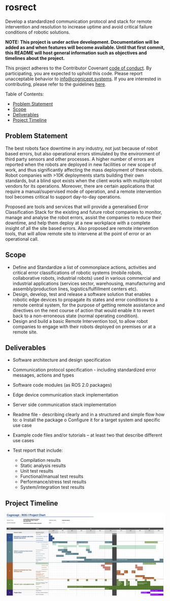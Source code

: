 # rosrect
Develop a standardized communication protocol and stack for remote intervention and resolution to increase uptime and avoid critical failure conditions of robotic solutions.

**NOTE: This project is under active development. Documentation will be added as and when features will become available. Until that first commit, this README will host general information such as objectives and timelines about the project.**

This project adheres to the Contributor Covenant [code of conduct](/CODE_OF_CONDUCT.md). By participating, you are expected to uphold this code. Please report unacceptable behavior to [info@cognicept.systems](mailto:info@cognicept.systems). If you are interested in contributing, please refer to the guidelines [here](/CONTRIBUTING.md).

Table of Contents:
- [Problem Statement](#problem-statement)
- [Scope](#scope)
- [Deliverables](#deliverables)
- [Project Timeline](#project-timeline)

## Problem Statement

The best robots face downtime in any industry, not just because of robot based errors, but also operational errors stimulated by the environment of third party sensors and other processes. A higher number of errors are reported when the robots are deployed in new facilities or new scope of work, and thus significantly affecting the mass deployment of these robots. Robot companies with >10K deployments starts building their own standards, but a blind spot exists when the client works with multiple robot vendors for its operations. Moreover, there are certain applications that require a manual/supervised mode of operation, and a remote intervention tool becomes critical to support day-to-day operations.

Proposed are tools and services that will provide a generalised Error Classification Stack for the existing and future robot companies to monitor, manage and analyse the robot errors, assist the companies to reduce their downtime, and help them deploy at a new workplace with a complete insight of all the site based errors. Also proposed are remote intervention tools, that will allow remote site to intervene at the point of error or an operational call.
 
## Scope

- Define and Standardize a list of commonplace actions, activities and critical error classifications of robotic systems (mobile robots, collaborative robots, industrial robots) used in various commercial and industrial applications (services sector, warehousing, manufacturing and assembly/production lines, logistics/fulfillment centers etc).
- Design, develop, test and release a software solution that enables robotic edge devices to propagate its states and error conditions to a remote central system, for the purpose of getting remote assistance and directives on the next course of action that would enable it to revert back to a non-erroneous state (normal operating condition).
- Design and build a basic Remote Intervention tool, to allow robot companies to engage with their robots deployed on premises or at a remote site. 

## Deliverables

- Software architecture and design specification 
- Communication protocol specification - including standardized error messages, actions and types
- Software code modules (as ROS 2.0 packages) 
- Edge device communication stack implementation 
- Server side communication stack implementation 
- Readme file - describing clearly and in a structured and simple flow how to: o Install the package o Configure it for a target system and specific use case 
- Example code files and/or tutorials – at least two that describe different use cases 
- Test report that include: 

    * Compilation results 
    * Static analysis results 
    * Unit test results 
    * Functional/manual test results 
    * Performance/stress test results
    * System/integration test results

## Project Timeline

![alt text][timeline]

[timeline]: /docs/rosrect_project_timeline.png "Detailed Project Timeline"